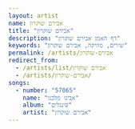 ```yaml
---
layout: artist
name: אבירם שוקרון
title: "אבירם שוקרון"
description: "דף האמן אבירם שוקרון"
keywords: "שירים, מוזיקה, אבירם שוקרון"
permalink: /artists/אבירם-שוקרון
redirect_from:
  - /artists/list/אבירם שוקרון
  - /artists/אבירם-שוקרון/
songs:
  - number: "57065"
    name: "אבינו מלכנו"
    album: "סינגלים"
    artist: "אבירם שוקרון"
---
```


